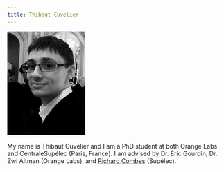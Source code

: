 ```yaml
---
title: Thibaut Cuvelier
---
```


![Photo](/images/photo.2016.11.jpg)

My name is Thibaut Cuvelier and I am a PhD student at both Orange Labs and CentraleSupélec (Paris, France). I am advised by Dr. Éric Gourdin, Dr. Zwi Altman (Orange Labs), and [Richard Combes](http://www.l2s.centralesupelec.fr/perso/richard.combes) (Supélec). 